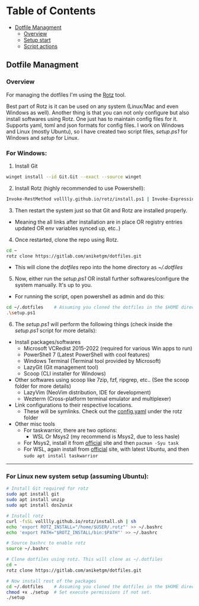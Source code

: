 # Table of Contents

- [Dotfile Managment](#dotfile-managment)
  - [Overview](#overview)
  - [Setup start](#setup-start)
  - [Script actions](#script-actions)

## Dotfile Managment

### Overview

For managing the dotfiles I'm using the [Rotz](https://github.com/volllly/rotz) tool.

Best part of Rotz is it can be used on any system (Linux/Mac and even Windows as well).
Another thing is that you can not only configure but also install softwares using Rotz.
One just has to maintain config files for it. Supports yaml, toml and json formats for config files.
I work on Windows and Linux (mostly Ubuntu), so I have created two script files, _setup.ps1_ for Windows and _setup_ for Linux.

### For Windows:

1. Install Git

```sh
winget install --id Git.Git --exact --source winget
```

2. Install Rotz (highly recommended to use Powershell):

```sh
Invoke-RestMethod volllly.github.io/rotz/install.ps1 | Invoke-Expression
```

3. Then restart the system just so that Git and Rotz are installed properly.

- Meaning the all links after installation are in place OR registry entries updated OR env variables synced up, etc..)

4. Once restarted, clone the repo using Rotz.

```sh
cd ~
rotz clone https://gitlab.com/aniketgm/dotfiles.git
```

- This will clone the _dotfiles_ repo into the home directory as _~/.dotfiles_

5. Now, either run the _setup.ps1_ OR install further softwares/configure the system manually. It's up to you.

- For running the script, open powershell as admin and do this:

```sh
cd ~/.dotfiles    # Assuming you cloned the dotfiles in the $HOME directory
.\setup.ps1
```

6. The _setup.ps1_ will perform the following things (check inside the _setup.ps1_ script for more details):

- Install packages/softwares
  - Microsoft VCRedist 2015-2022 (required for various Win apps to run)
  - PowerShell 7 (Latest PowerShell with cool features)
  - Windows Terminal (Terminal tool provided by Microsoft)
  - LazyGit (Git management tool)
  - Scoop (CLI installer for Windows)
- Other softwares using scoop like 7zip, fzf, ripgrep, etc.. (See the scoop folder for more details)
  - LazyVim (NeoVim distribution, IDE for development)
  - Wezterm (Cross-platform terminal emulator and multiplexer)
- Link configurations to their respective locations.
  - These will be symlinks. Check out the [config.yaml](https://gitlab.com/aniketgm/dotfiles/-/blob/main/rotz/config.yaml) under the rotz folder
- Other misc tools
  - For taskwarrior, there are two options:
    - WSL Or Msys2 (my recommend is Msys2, due to less hasle)
  - For Msys2, install it from [official](https://www.msys2.org) site and then `pacman -Syu task`
  - For WSL, again install from [official](https://learn.microsoft.com/en-us/windows/wsl/install) site, with latest Ubuntu, and then `sudo apt install taskwarrior`
----

### For Linux new system setup (assuming Ubuntu):

```sh
# Install Git required for rotz
sudo apt install git
sudo apt install unzip
sudo apt install dos2unix

# Install rotz
curl -fsSL volllly.github.io/rotz/install.sh | sh
echo 'export ROTZ_INSTALL="/home/$USER/.rotz"' >> ~/.bashrc
echo 'export PATH="$ROTZ_INSTALL/bin:$PATH"' >> ~/.bashrc

# Source bashrc to enable rotz
source ~/.bashrc

# Clone dotfiles using rotz. This will clone as ~/.dotfiles
cd ~
rotz clone https://gitlab.com/aniketgm/dotfiles.git

# Now install rest of the packages
cd ~/.dotfiles    # Assuming you cloned the dotfiles in the $HOME directory
chmod +x ./setup  # Set execute permissions if not set.
./setup
```

